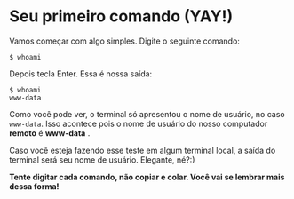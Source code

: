 # Seu primeiro comando \(YAY!\)

Vamos começar com algo simples. Digite o seguinte comando:

```text
$ whoami
```

Depois tecla Enter. Essa é nossa saída:

```text
$ whoami
www-data
```

Como você pode ver, o terminal só apresentou o nome de usuário, no caso `www-data`. Isso acontece pois o nome de usuário do nosso computador  **remoto**  é  **www-data**  .

Caso você esteja fazendo esse teste em algum terminal local, a saída do terminal será seu nome de usuário. Elegante, né?:\)

**Tente digitar cada comando, não copiar e colar. Você vai se lembrar mais dessa forma!**

